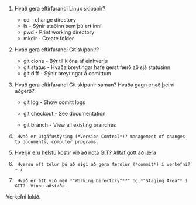 1. Hvað gera eftirfarandi Linux skipanir?
	* cd - change directory
	* ls -  Sýnir staðinn sem þú ert inní
	* pwd - Print working directory
	* mkdir - Create folder

2. Hvað gera eftirfarandi Git skipanir?
	* git clone - Býr til klóna af einhverju
	* git status - Hvaða breytingar hafe gerst færð að sjá statusinn
	* git diff - Sýnir breytingar á comittum.

3. Hvað gera eftirfarandi Git skipanir saman? Hvaða gagn er að þeirri aðgerð?

    * git log - Show comitt logs

    * git checkout - See documentation

    * git branch - View all existing branches

4.      Hvað er útgáfustýring (*Version Control*)? management of changes to documents, computer programs.

5.  Hverjir eru helstu kostir við að nota GIT? Alltaf gott að læra

6.      Hversu oft telur þú að eigi að gera færslur (*commit*) í verkefni? - 7

7.      Hvað er átt við með *"Working Directory"*?" og *"Staging Area"* í GIT?  Vinnu aðstaða.   

Verkefni lokið.

​

​
